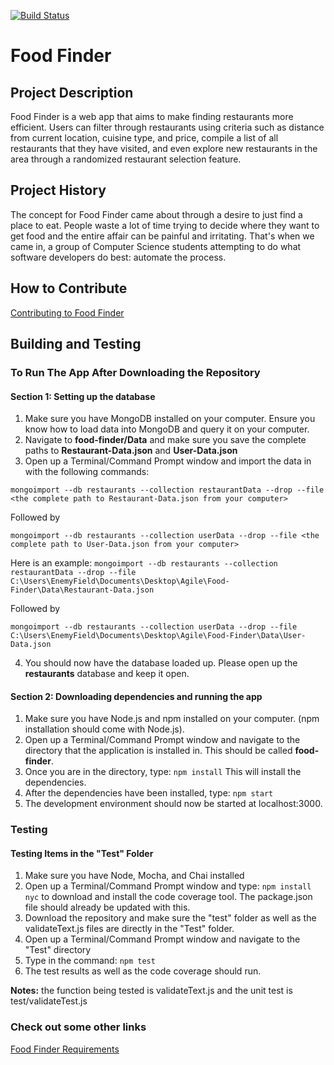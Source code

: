 [![Build Status](https://travis-ci.com/nyu-software-engineering/food-finder.svg?branch=master)](https://travis-ci.com/nyu-software-engineering/food-finder)

# Food Finder

## Project Description

Food Finder is a web app that aims to make finding restaurants more efficient. Users can filter through restaurants using criteria
such as distance from current location, cuisine type, and price, compile a list of all restaurants that they have visited, and even
explore new restaurants in the area through a randomized restaurant selection feature.

## Project History

The concept for Food Finder came about through a desire to just find a place to eat. People waste a lot of time trying to decide where
they want to get food and the entire affair can be painful and irritating. That's when we came in,
a group of Computer Science students attempting to do what software developers do best: automate the process.

## How to Contribute

[Contributing to Food Finder](https://github.com/nyu-software-engineering/food-finder/blob/master/CONTRIBUTING.md)

## Building and Testing

### To Run The App After Downloading the Repository

#### Section 1: Setting up the database
1. Make sure you have MongoDB installed on your computer. Ensure you know how to load data into MongoDB and query it on your computer. 
2. Navigate to **food-finder/Data** and make sure you save the complete paths to **Restaurant-Data.json** and **User-Data.json**
3. Open up a Terminal/Command Prompt window and import the data in with the following commands:

`mongoimport --db restaurants --collection restaurantData --drop --file <the complete path to Restaurant-Data.json from your computer>`

Followed by

`mongoimport --db restaurants --collection userData --drop --file <the complete path to User-Data.json from your computer>`

Here is an example: 
`mongoimport --db restaurants --collection restaurantData --drop --file C:\Users\EnemyField\Documents\Desktop\Agile\Food-Finder\Data\Restaurant-Data.json`

Followed by

`mongoimport --db restaurants --collection userData --drop --file C:\Users\EnemyField\Documents\Desktop\Agile\Food-Finder\Data\User-Data.json`

4. You should now have the database loaded up. Please open up the **restaurants** database and keep it open. 

#### Section 2: Downloading dependencies and running the app
1. Make sure you have Node.js and npm installed on your computer. (npm installation should come with Node.js).
2. Open up a Terminal/Command Prompt window and navigate to the directory that the application is installed in. This should be called **food-finder**.
3. Once you are in the directory, type:
   `npm install`
   This will install the dependencies.
4. After the dependencies have been installed, type:
   `npm start`
5. The development environment should now be started at localhost:3000.

### Testing

#### Testing Items in the "Test" Folder

1. Make sure you have Node, Mocha, and Chai installed
2. Open up a Terminal/Command Prompt window and type:
   `npm install nyc`
   to download and install the code coverage tool. The package.json file should already be updated with this.
3. Download the repository and make sure the "test" folder as well as the validateText.js files are directly in the "Test" folder.
4. Open up a Terminal/Command Prompt window and navigate to the "Test" directory
5. Type in the command:
   `npm test`
6. The test results as well as the code coverage should run.

**Notes:** the function being tested is validateText.js and the unit test is test/validateTest.js

### Check out some other links

[Food Finder Requirements](https://github.com/nyu-software-engineering/food-finder/blob/master/REQUIREMENTS.md)
